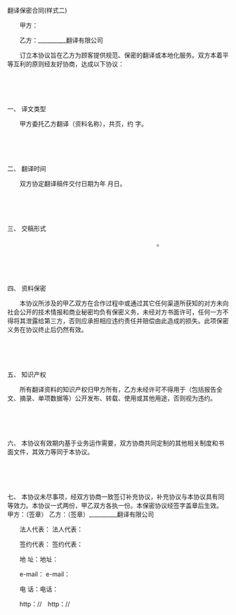 



翻译保密合同(样式二)



 

　　甲方：

　　乙方：__________翻译有限公司

　　订立本协议旨在乙方为顾客提供规范、保密的翻译或本地化服务。双方本着平等互利的原则经友好协商，达成以下协议：

　　

　　

一、
译文类型

　　甲方委托乙方翻译（资料名称），共页，约 字。

　　

　　

二、
翻译时间

　　双方协定翻译稿件交付日期为年 月日。

　　

　　

三、
交稿形式

　　　　　　　　　　　　　　　　　　　　　　　　 。

　　

　　

四、
资料保密

　　本协议所涉及的甲乙双方在合作过程中或通过其它任何渠道所获知的对方未向社会公开的技术情报和商业秘密均负有保密义务，未经对方书面许可，任何一方不得将其泄露给第三方，否则应承担相应违约责任并赔偿由此造成的损失。此项保密义务在协议终止后仍然有效。

　　

　　

五、
知识产权

　　所有翻译资料的知识产权归甲方所有，乙方未经许可不得用于（包括报告全文、摘录、单项数据等）公开发布、转载、使用或其他用途，否则视为违约。

　　

　　

六、
本协议有效期内基于业务运作需要，双方协商共同定制的其他相关制度和书面文件，其效力等同于本协议。

　　

　　

七、
本协议未尽事项，经双方协商一致签订补充协议，补充协议与本协议具有同等效力。本协议一式两份，甲乙双方各执一份。本保密协议经签字盖章后生效。　　甲方：（签章） 乙方：（签章）__________翻译有限公司

　　法人代表： 法人代表：

　　签约代表： 签约代表：

　　地 址：地址：

　　e-mail： e-mail：

　　电 话：电话：

　　http：//　http：//